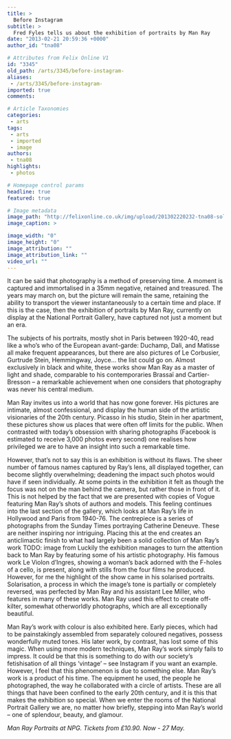 ```yaml
---
title: >
  Before Instagram
subtitle: >
  Fred Fyles tells us about the exhibition of portraits by Man Ray
date: "2013-02-21 20:59:36 +0000"
author_id: "tna08"

# Attributes from Felix Online V1
id: "3345"
old_path: /arts/3345/before-instagram-
aliases:
 - /arts/3345/before-instagram-
imported: true
comments:

# Article Taxonomies
categories:
 - arts
tags:
 - arts
 - imported
 - image
authors:
 - tna08
highlights:
 - photos

# Homepage control params
headline: true
featured: true

# Image metadata
image_path: "http://felixonline.co.uk/img/upload/201302220232-tna08-solarized-portrait-of-lee-miller-by-man-ray1930.jpg"
image_caption: >

image_width: "0"
image_height: "0"
image_attribution: ""
image_attribution_link: ""
video_url: ""
---
```


It can be said that photography is a method of preserving time. A moment is captured and immortalised in a 35mm negative, retained and treasured. The years may march on, but the picture will remain the same, retaining the ability to transport the viewer instantaneously to a certain time and place. If this is the case, then the exhibition of portraits by Man Ray, currently on display at the National Portrait Gallery, have captured not just a moment but an era.

The subjects of his portraits, mostly shot in Paris between 1920-40, read like a who’s who of the European avant-garde: Duchamp, Dali, and Matisse all make frequent appearances, but there are also pictures of Le Corbusier, Gurtrude Stein, Hemmingway, Joyce… the list could go on. Almost exclusively in black and white, these works show Man Ray as a master of light and shade, comparable to his contemporaries Brassaï and Cartier-Bresson – a remarkable achievement when one considers that photography was never his central medium.

Man Ray invites us into a world that has now gone forever. His pictures are intimate, almost confessional, and display the human side of the artistic visionaries of the 20th century. Picasso in his studio, Stein in her apartment, these pictures show us places that were often off limits for the public. When contrasted with today’s obsession with sharing photographs (Facebook is estimated to receive 3,000 photos every second) one realises how privileged we are to have an insight into such a remarkable time.

However, that’s not to say this is an exhibition is without its flaws. The sheer number of famous names captured by Ray’s lens, all displayed together, can become slightly overwhelming; deadening the impact such photos would have if seen individually. At some points in the exhibition it felt as though the focus was not on the man behind the camera, but rather those in front of it. This is not helped by the fact that we are presented with copies of Vogue featuring Man Ray’s shots of authors and models. This feeling continues into the last section of the gallery, which looks at Man Ray’s life in Hollywood and Paris from 1940-76. The centrepiece is a series of photographs from the Sunday Times portraying Catherine Deneuve. These are neither inspiring nor intriguing. Placing this at the end creates an anticlimactic finish to what had largely been a solid collection of Man Ray’s work
TODO: image from
Luckily the exhibition manages to turn the attention back to Man Ray by featuring some of his artistic photography. His famous work Le Violon d’Ingres, showing a woman’s back adorned with the F-holes of a cello, is present, along with stills from the four films he produced. However, for me the highlight of the show came in his solarised portraits. Solarisation, a process in which the image’s tone is partially or completely reversed, was perfected by Man Ray and his assistant Lee Miller, who features in many of these works. Man Ray used this effect to create off-kilter, somewhat otherworldly photographs, which are all exceptionally beautiful.

Man Ray’s work with colour is also exhibited here. Early pieces, which had to be painstakingly assembled from separately coloured negatives, possess wonderfully muted tones. His later work, by contrast, has lost some of this magic. When using more modern techniques, Man Ray’s work simply fails to impress. It could be that this is something to do with our society’s fetishisation of all things ‘vintage’ – see Instagram if you want an example. However, I feel that this phenomenon is due to something else. Man Ray’s work is a product of his time. The equipment he used, the people he photographed, the way he collaborated with a circle of artists. These are all things that have been confined to the early 20th century, and it is this that makes the exhibition so special. When we enter the rooms of the National Portrait Gallery we are, no matter how briefly, stepping into Man Ray’s world – one of splendour, beauty, and glamour.

_Man Ray Portraits at NPG. Tickets from £10.90. Now - 27 May._
